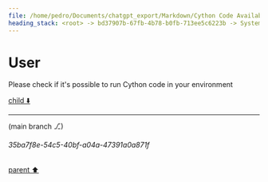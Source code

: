 ```yaml
---
file: /home/pedro/Documents/chatgpt_export/Markdown/Cython Code Availability.md
heading_stack: <root> -> bd37907b-67fb-4b78-b0fb-713ee5c6223b -> System -> 63bfd26c-ef54-45e1-9f04-fd6737297b25 -> System -> aaa2bcf0-05ef-44ed-97ee-fdece4f86d1e -> User
---
```

# User

Please check if it's possible to run Cython code in your environment 

[child ⬇️](#35ba7f8e-54c5-40bf-a04a-47391a0a871f)

---

(main branch ⎇)
###### 35ba7f8e-54c5-40bf-a04a-47391a0a871f
[parent ⬆️](#aaa2bcf0-05ef-44ed-97ee-fdece4f86d1e)
